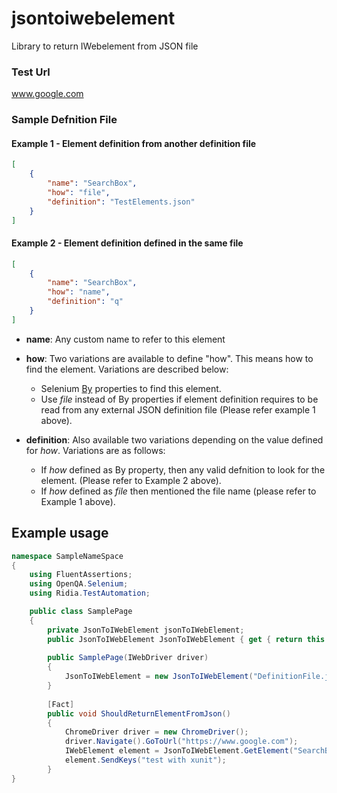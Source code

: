 # jsontoiwebelement
Library to return IWebelement from JSON file

### Test Url
www.google.com

### Sample Defnition File

#### Example 1 - Element definition from another definition file

```json
[
    {
	    "name": "SearchBox",
	    "how": "file",
	    "definition": "TestElements.json"
    }
]
```

#### Example 2 - Element definition defined in the same file

```json
[
    {
	    "name": "SearchBox",
	    "how": "name",
	    "definition": "q"
    }
]
```

- **name**: Any custom name to refer to this element
- **how**: Two variations are available to define "how". This means how to find the element. Variations are described below:  
  - Selenium [By](https://seleniumhq.github.io/selenium/docs/api/java/org/openqa/selenium/By.html) properties to find this element.
  - Use _file_ instead of By properties if element definition requires to be read from any external JSON definition file (Please refer example 1 above). 

- **definition**: Also available two variations depending on the value defined for _how_. Variations are as follows:

    - If _how_ defined as By property, then any valid defnition to look for the element. (Please refer to Example 2 above).  
    - If _how_ defined as _file_ then mentioned the file name (please refer to Example 1 above).

## Example usage
```csharp
namespace SampleNameSpace
{
    using FluentAssertions;
    using OpenQA.Selenium;
    using Ridia.TestAutomation;

    public class SamplePage
    {
        private JsonToIWebElement jsonToIWebElement;
        public JsonToIWebElement JsonToIWebElement { get { return this.jsonToIWebElement; } set { this.jsonToIWebElement = value; } }
        
        public SamplePage(IWebDriver driver)
        {
            JsonToIWebElement = new JsonToIWebElement("DefinitionFile.json", driver);
        }
        
        [Fact]
        public void ShouldReturnElementFromJson()
        {
            ChromeDriver driver = new ChromeDriver();
            driver.Navigate().GoToUrl("https://www.google.com");
            IWebElement element = JsonToIWebElement.GetElement("SearchBox");
            element.SendKeys("test with xunit");
        }
}
```
